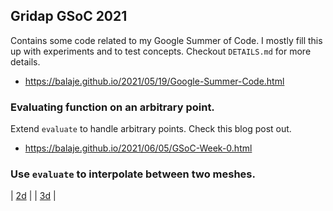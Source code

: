 ## Gridap GSoC 2021

Contains some code related to my Google Summer of Code. I mostly fill
this up with experiments and to test concepts. Checkout `DETAILS.md`
for more details.

- https://balaje.github.io/2021/05/19/Google-Summer-Code.html

### Evaluating function on an arbitrary point.

Extend `evaluate` to handle arbitrary points. Check this blog post out.
- https://balaje.github.io/2021/06/05/GSoC-Week-0.html

### Use `evaluate` to interpolate between two meshes.

| [2d](./Images/2.png) |
| [3d](./Images/3.png) |
